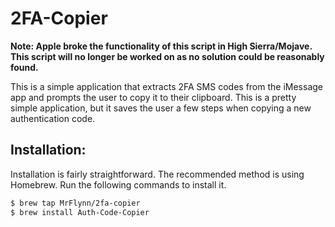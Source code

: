 # 2FA-Copier

**Note: Apple broke the functionality of this script in High Sierra/Mojave. This
script will no longer be worked on as no solution could be reasonably found.**

This is a simple application that extracts 2FA SMS codes from the iMessage app
and prompts the user to copy it to their clipboard. This is a pretty simple
application, but it saves the user a few steps when copying a new
authentication code.

## Installation:
Installation is fairly straightforward. The recommended method is using Homebrew.
Run the following commands to install it.
```sh
$ brew tap MrFlynn/2fa-copier
$ brew install Auth-Code-Copier
```
